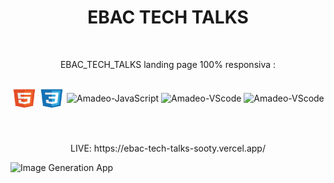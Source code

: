 

<h1 align="center">EBAC TECH TALKS</h1>


</br>
<p align="center">EBAC_TECH_TALKS landing page 100% responsiva :</p>

</br>
 <div style="display: inline_block" align="center">
     <img align="center" alt="Amadeo-HTML" height="30" width="40" src="https://raw.githubusercontent.com/devicons/devicon/master/icons/html5/html5-original.svg">
     <img align="center" alt="Amadeo-CSS" height="30" width="40" src="https://raw.githubusercontent.com/devicons/devicon/master/icons/css3/css3-original.svg">
     <img align="center" alt="Amadeo-JavaScript" height="30" width="40" src="https://github.com/Amadeo-Frontend/devicon/blob/master/icons/javascript/javascript-original.svg">
     <img align="center" alt="Amadeo-VScode" height="30" widith="40" src="https://github.com/Amadeo-Frontend/devicon/blob/master/icons/nodejs/nodejs-original.svg">
     <img align="center" alt="Amadeo-VScode" height="30" widith="40" src="https://github.com/Amadeo-Frontend/devicon/blob/master/icons/sass/sass-original.svg">
  </div>
  </br>

#
<p align="center">LIVE: https://ebac-tech-talks-sooty.vercel.app/</p>


![Image Generation App](https://github.com/Amadeo-Frontend/images_sites/blob/main/img/screencapture-ebac-tech-talks-sooty-vercel-app-2023-03-23-02_30_45.png)
